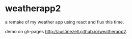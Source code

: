 # weatherapp2
a remake of my weather app using react and flux this time.

demo on gh-pages http://austinezell.github.io/weatherapp2.
